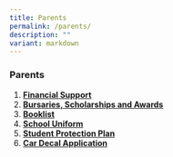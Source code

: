 ```yaml
---
title: Parents
permalink: /parents/
description: ""
variant: markdown
---
```

### **Parents**
1.  **[Financial Support](/parents/financial-support/)**<br>
2. **[Bursaries, Scholarships and Awards](/parents/bursaries-scholarships-and-awards/)**<br>
3.  **[Booklist](/parents/booklist/)**<br>
4.  **[School Uniform](/parents/school-uniform/)**<br>
5.  **[Student Protection Plan](/parents/student-protection-plan/)**<br>
6. **[Car Decal Application](/files/acs__br__car_decal_application_form_2024.pdf)**